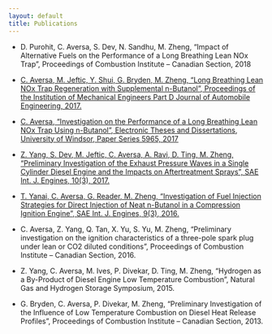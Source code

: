```yaml
---
layout: default
title: Publications
---
```


* D. Purohit, C. Aversa, S. Dev, N. Sandhu, M. Zheng, “Impact of Alternative Fuels on the Performance of a Long Breathing Lean NOx Trap”, Proceedings of Combustion Institute – Canadian Section, 2018

* [C. Aversa, M. Jeftic, Y. Shui, G. Bryden, M. Zheng, “Long Breathing Lean NOx Trap Regeneration with Supplemental n-Butanol”, Proceedings of the Institution of Mechanical Engineers Part D Journal of Automobile Engineering, 2017.](http://journals.sagepub.com/doi/10.1177/0954407017752225) 

* [C. Aversa, “Investigation on the Performance of a Long Breathing Lean NOx Trap Using n-Butanol”, Electronic Theses and Dissertations, University of Windsor, Paper Series 5965, 2017](https://scholar.uwindsor.ca/cgi/viewcontent.cgi?article=6967&context=etd)

* [Z. Yang, S. Dev, M. Jeftic, C. Aversa, A. Ravi, D. Ting, M. Zheng, “Preliminary Investigation of the Exhaust Pressure Waves in a Single Cylinder Diesel Engine and the Impacts on Aftertreatment Sprays”, SAE Int. J. Engines, 10(3), 2017.](https://www.sae.org/publications/technical-papers/content/2017-01-0616/) 

* [T. Yanai, C. Aversa, G. Reader, M. Zheng, “Investigation of Fuel Injection Strategies for Direct Injection of Neat n-Butanol in a Compression Ignition Engine”, SAE Int. J. Engines, 9(3), 2016.](https://www.jstor.org/stable/26284917?seq=1#page_scan_tab_contents)

* C. Aversa, Z. Yang, Q. Tan, X. Yu, S. Yu, M. Zheng, “Preliminary investigation on the ignition characteristics of a three-pole spark plug under lean or CO2 diluted conditions”, Proceedings of Combustion Institute – Canadian Section, 2016.

* Z. Yang, C. Aversa, M. Ives, P. Divekar, D. Ting, M. Zheng, “Hydrogen as a By-Product of Diesel Engine Low Temperature Combustion”, Natural Gas and Hydrogen Storage Symposium, 2015. 

* G. Bryden, C. Aversa, P. Divekar, M. Zheng, “Preliminary Investigation of the Influence of Low Temperature Combustion on Diesel Heat Release Profiles”, Proceedings of Combustion Institute – Canadian Section, 2013.
